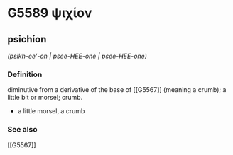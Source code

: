 # G5589 ψιχίον

## psichíon

_(psikh-ee'-on | psee-HEE-one | psee-HEE-one)_

### Definition

diminutive from a derivative of the base of [[G5567]] (meaning a crumb); a little bit or morsel; crumb.

- a little morsel, a crumb

### See also

[[G5567]]

